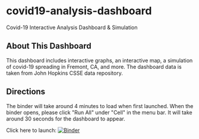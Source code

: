 # covid19-analysis-dashboard
Covid-19 Interactive Analysis Dashboard & Simulation


## About This Dashboard
This dashboard includes interactive graphs, an interactive map, a simulation of covid-19 spreading in Fremont, CA, and more. The dashboard data is taken from John Hopkins CSSE data repository.

## Directions 
The binder will take around 4 minutes to load when first launched. 
When the binder opens, please click "Run All" under "Cell" in the menu bar. It will take around 30 seconds for the dashboard to appear.

Click here to launch: [![Binder](https://mybinder.org/badge_logo.svg)](https://mybinder.org/v2/gh/ellenfang77/covid19-analysis-dashboard.git/master?filepath=covid_19_analysis.ipynb)

